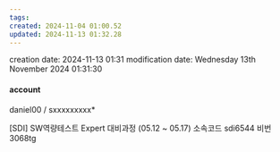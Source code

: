 ```yaml
---
tags: 
created: 2024-11-04 01:00.52
updated: 2024-11-13 01:32.28
---
```


creation date: 2024-11-13 01:31
modification date: Wednesday 13th November 2024 01:31:30

#### account
daniel00 / sxxxxxxxxx*

[SDI] SW역량테스트 Expert 대비과정 (05.12 ~ 05.17)
소속코드 sdi6544
비번 3068tg

